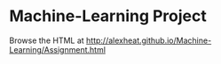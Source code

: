 # Machine-Learning Project
Browse the HTML at <http://alexheat.github.io/Machine-Learning/Assignment.html>
